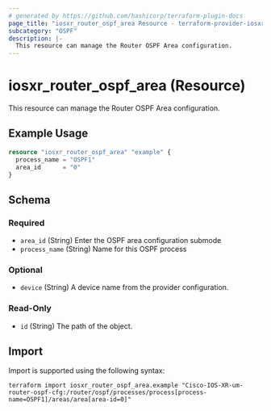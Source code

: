 ```yaml
---
# generated by https://github.com/hashicorp/terraform-plugin-docs
page_title: "iosxr_router_ospf_area Resource - terraform-provider-iosxr"
subcategory: "OSPF"
description: |-
  This resource can manage the Router OSPF Area configuration.
---
```


# iosxr_router_ospf_area (Resource)

This resource can manage the Router OSPF Area configuration.

## Example Usage

```terraform
resource "iosxr_router_ospf_area" "example" {
  process_name = "OSPF1"
  area_id      = "0"
}
```

<!-- schema generated by tfplugindocs -->
## Schema

### Required

- `area_id` (String) Enter the OSPF area configuration submode
- `process_name` (String) Name for this OSPF process

### Optional

- `device` (String) A device name from the provider configuration.

### Read-Only

- `id` (String) The path of the object.

## Import

Import is supported using the following syntax:

```shell
terraform import iosxr_router_ospf_area.example "Cisco-IOS-XR-um-router-ospf-cfg:/router/ospf/processes/process[process-name=OSPF1]/areas/area[area-id=0]"
```
